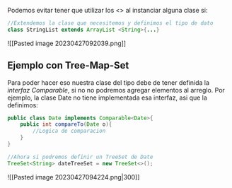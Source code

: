 Podemos evitar tener que utilizar los <> al instanciar alguna clase si:
```java
//Extendemos la clase que necesitemos y definimos el tipo de dato
class StringList extends ArrayList <String>{...}
```
![[Pasted image 20230427092039.png]]


## Ejemplo con Tree-Map-Set
Para poder hacer eso nuestra clase del tipo debe de tener definida la *interfaz Comparable*, si no no podremos agregar elementos al arreglo. Por ejemplo, la clase Date no tiene implementada esa interfaz, asi que la definimos:
```java
public class Date implements Comparable<Date>{
	public int compareTo(Date o){
		//Logica de comparacion
	}
}

//Ahora si podremos definir un TreeSet de Date
TreeSet<String> dateTreeSet = new TreeSet<>();
```
![[Pasted image 20230427094224.png|300]]

